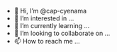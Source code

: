 - 👋 Hi, I’m @cap-cyenama
- 👀 I’m interested in ...
- 🌱 I’m currently learning ...
- 💞️ I’m looking to collaborate on ...
- 📫 How to reach me ...

<!---
cap-cyenama/cap-cyenama is a ✨ special ✨ repository because its `README.md` (this file) appears on your GitHub profile.
You can click the Preview link to take a look at your changes.
--->
